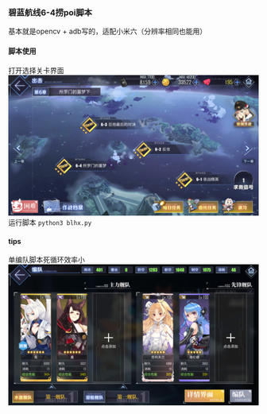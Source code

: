 ﻿### 碧蓝航线6-4捞poi脚本
基本就是opencv + adb写的，适配小米六（分辨率相同也能用）
#### 脚本使用
打开选择关卡界面
 ![](2.png)
 运行脚本
 `python3 blhx.py`
 #### tips
 单编队脚本死循环效率小
 ![](1.png)
 
